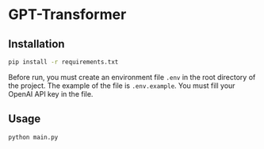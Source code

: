 # GPT-Transformer

## Installation

```bash
pip install -r requirements.txt
```

Before run, you must create an environment file `.env` in the root directory of the project. The example of the file is `.env.example`. You must fill your OpenAI API key in the file.

## Usage

```bash
python main.py
```
